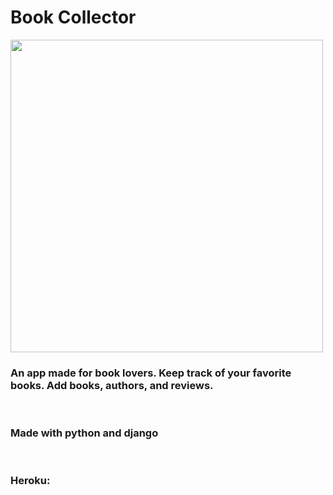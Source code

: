 <h1>Book Collector</h1>

<img src="https://acegif.com/wp-content/gifs/book-95.gif" height="500" width="500"/>

<h3>An app made for book lovers. Keep track of your favorite books. Add books, authors, and reviews.</h4>
<br>
<h3>Made with python and django</h3>
<br>
<h3>Heroku:</h3>
